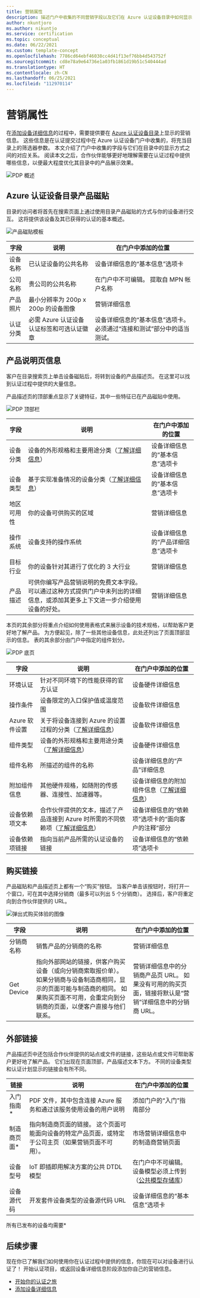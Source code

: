 ```yaml
---
title: 营销属性
description: 描述门户中收集的不同营销字段以及它们在 Azure 认证设备目录中如何显示
author: nkuntjoro
ms.author: nikuntjo
ms.service: certification
ms.topic: conceptual
ms.date: 06/22/2021
ms.custom: template-concept
ms.openlocfilehash: 7786cd64ebf46038cc4d41f13ef76bb4d543752f
ms.sourcegitcommit: cd8e78a9e64736e1a03fb1861d19b51c540444ad
ms.translationtype: HT
ms.contentlocale: zh-CN
ms.lasthandoff: 06/25/2021
ms.locfileid: "112970114"
---
```

# <a name="marketing-properties"></a>营销属性

在[添加设备详细信息](tutorial-02-adding-device-details.md)的过程中，需要提供要在 [Azure 认证设备目录](https://devicecatalog.azure.com)上显示的营销信息。 这些信息是在认证提交过程中在 Azure 认证设备门户中收集的，将充当目录上的筛选器参数。 本文介绍了门户中收集的字段与它们在目录中的显示方式之间的对应关系。 阅读本文之后，合作伙伴能够更好地理解需要在认证过程中提供哪些信息，以便最大程度优化其目录中的产品展示效果。

![PDP 概述](./media/concepts-marketing/pdp-overview.png)

## <a name="azure-certified-device-catalog-product-tile"></a>Azure 认证设备目录产品磁贴

目录的访问者将首先在搜索页面上通过使用目录产品磁贴的方式与你的设备进行交互。 这将提供该设备及其已获得的认证的基本概述。

![产品磁贴模板](./media/concepts-marketing/product-tile.png)

| 字段 | 说明                  | 在门户中添加的位置                |
|---------------|-------------------------|----------------------------------|
| 设备名称 | 已认证设备的公共名称         | 设备详细信息的“基本信息”选项卡|
| 公司名称| 贵公司的公共名称  | 在门户中不可编辑。 提取自 MPN 帐户名称 |
| 产品照片  | 最小分辨率为 200p x 200p 的设备图像  | 营销详细信息 |
| 认证分类  | 必需 Azure 认证设备认证标签和可选认证徽章  | 设备详细信息的“基本信息”选项卡。 必须通过“连接和测试”部分中的适当测试。 |

## <a name="product-description-page-information"></a>产品说明页信息

客户在目录搜索页上单击设备磁贴后，将转到设备的产品描述页。 在这里可以找到认证过程中提供的大量信息。

产品描述页的顶部重点显示了关键特征，其中一些特征已在产品磁贴中使用。

![PDP 顶部栏](./media/concepts-marketing/pdp-top.png)

| 字段 | 说明                  | 在门户中添加的位置                |
|---------------|-------------------------|----------------------------------|
| 设备分类 | 设备的外形规格和主要用途分类（[了解详细信息](./resources-glossary.md)）       | 设备详细信息的“基本信息”选项卡|
| 设备类型 | 基于实现准备情况的设备分类（[了解详细信息](./resources-glossary.md)） | 设备详细信息的“基本信息”选项卡 |
| 地区可用性 | 你的设备可供购买的区域  | 营销详细信息 |
| 操作系统  | 设备支持的操作系统  | 设备详细信息的“产品详细信息”选项卡 |
| 目标行业  | 你的设备针对其进行了优化的 3 大行业  | 营销详细信息 |
| 产品描述  | 可供你编写产品营销说明的免费文本字段。 可以通过这种方式提供门户中未列出的详细信息，或添加其更多上下文进一步介绍使用设备的好处。 | 营销详细信息|

本页的其余部分将重点介绍如何使用表格式来展示设备的技术规格，以帮助客户更好地了解产品。 为方便起见，除了一些其他设备信息，此处还列出了页面顶部显示的信息。 表的其余部分由门户中指定的组件划分。

![PDP 底页](./media/concepts-marketing/pdp-bottom.png)

| 字段 | 说明                  | 在门户中添加的位置                |
|---------------|-------------------------|----------------------------------|
| 环境认证 | 针对不同环境下的性能获得的官方认证     | 设备硬件详细信息  |
| 操作条件 | 设备限定的入口保护值或温度范围     | 设备软件详细信息  |
| Azure 软件设置 | 关于将设备连接到 Azure 的设置过程的分类（[了解详细信息](./how-to-software-levels.md)）     | 设备软件详细信息  |
| 组件类型 | 设备的外形规格和主要用途分类（[了解详细信息](./resources-glossary.md)）       | 设备硬件详细信息|
| 组件名称| 所描述的组件的名称 | 设备详细信息的“产品”详细信息 |
| 附加组件信息 | 其他硬件规格，如随附的传感器、连接性、加速器等。  | 设备详细信息的附加组件信息（[了解详细信息](./how-to-using-the-components-feature.md)）  |
| 设备依赖项文本 | 合作伙伴提供的文本，描述了产品连接到 Azure 时所需的不同依赖项（[了解详细信息](./how-to-indirectly-connected-devices.md)）   | 设备详细信息的“依赖项”选项卡的“面向客户的注释”部分 |
| 设备依赖项链接  | 指向当前产品所需的认证设备的链接  | 设备详细信息的“依赖项”选项卡 |

## <a name="shop-links"></a>购买链接
产品磁贴和产品描述页上都有一个“购买”按钮。 当客户单击该按钮时，将打开一个窗口，可在其中选择分销商（最多可以列出 5 个分销商）。 选择后，客户将重定向到合作伙伴提供的 URL。

![弹出式购买体验的图像](./media/concepts-marketing/shop.png)

| 字段 | 说明                  | 在门户中添加的位置                |
|---------------|-------------------------|----------------------------------|
| 分销商名称 | 销售产品的分销商的名称 | 营销详细信息|
| Get Device| 指向外部网站的链接，供客户购买设备（或向分销商索取报价单）。 如果分销商与设备制造商相同，显示的页面可能与制造商的相同。 如果购买页面不可用，会重定向到分销商的页面，以便客户直接与他们联系。  | 营销详细信息中的分销商产品页 URL。 如果没有可用的购买页面，链接将默认是“营销”详细信息中的分销商 URL。 |

## <a name="external-links"></a>外部链接

产品描述页中还包括合作伙伴提供的站点或文件的链接，这些站点或文件可帮助客户更好地了解产品。 它们出现在页面顶部，产品描述文本下方。 不同的设备类型和认证计划显示的链接会有所不同。

| 链接 | 说明                  | 在门户中添加的位置                |
|---------------|-------------------------|----------------------------------|
| 入门指南* | PDF 文件，其中包含连接 Azure 服务和通过该服务使用设备的用户说明 | 添加门户的“入门”指南部分|
| 制造商页面*|指向制造商页面的链接。 这个页面可能面向设备的特定产品页面，或特定于公司主页（如果营销页面不可用）。 | 市场营销详细信息中的制造商营销页面 |
| 设备型号 | IoT 即插即用解决方案的公共 DTDL 模型  | 在门户中不可编辑。 设备模型必须上传到（[公共模型存储库](https://aka.ms/modelrepo)）  |
| 设备源代码 | 开发套件设备类型的设备源代码 URL| 设备详细信息的“基本信息”选项卡  |

 所有已发布的设备均需要*

## <a name="next-steps"></a>后续步骤
现在你已了解我们如何使用你在认证过程中提供的信息，你现在可以对设备进行认证了！ 开始认证项目，或返回设备详细信息阶段添加你自己的营销信息。

- [开始你的认证之旅](./tutorial-00-selecting-your-certification.md)
- [添加设备详细信息](./tutorial-02-adding-device-details.md)
